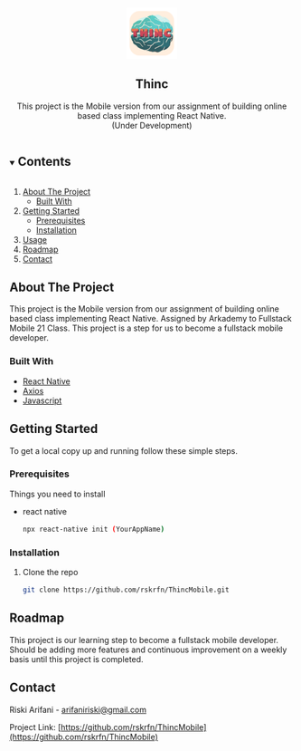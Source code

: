 <!-- PROJECT LOGO -->
<br />
<p align="center">
  <a href="https://github.com/rskrfn/ThincMobile">
    <img src="src/assets/thinc.png" alt="Logo" width="90" height="90">
  </a>

  <h2 align="center">Thinc</h2>

  <p align="center">
    This project is the Mobile version from our assignment of building online based class implementing React Native.
    <br />
    (Under Development)
  </p>
</p>

<!-- TABLE OF CONTENTS -->
<details open="open">
  <summary><h2 style="display: inline-block">Contents</h2></summary>
  <ol>
    <li>
      <a href="#about-the-project">About The Project</a>
      <ul>
        <li><a href="#built-with">Built With</a></li>
      </ul>
    </li>
    <li>
      <a href="#getting-started">Getting Started</a>
      <ul>
        <li><a href="#prerequisites">Prerequisites</a></li>
        <li><a href="#installation">Installation</a></li>
      </ul>
    </li>
    <li><a href="#usage">Usage</a></li>
    <li><a href="#roadmap">Roadmap</a></li>
    <li><a href="#contact">Contact</a></li>

  </ol>
</details>

<!-- ABOUT THE PROJECT -->

## About The Project

This project is the Mobile version from our assignment of building online based class implementing React Native.
Assigned by Arkademy to Fullstack Mobile 21 Class.
This project is a step for us to become a fullstack mobile developer.

### Built With

- [React Native](https://reactnative.dev/)
- [Axios](https://www.npmjs.com/package/axios)
- [Javascript](https://www.w3schools.com/js/DEFAULT.asp)

<!-- GETTING STARTED -->

## Getting Started

To get a local copy up and running follow these simple steps.

### Prerequisites

Things you need to install

- react native
  ```sh
  npx react-native init (YourAppName)
  ```

### Installation

1. Clone the repo
   ```sh
   git clone https://github.com/rskrfn/ThincMobile.git
   ```
      <!-- ROADMAP -->
## Roadmap

This project is our learning step to become a fullstack mobile developer.
Should be adding more features and continuous improvement on a weekly basis until this project is completed.

<!-- CONTACT -->

## Contact

Riski Arifani - [arifaniriski@gmail.com](https://mail.google.com/mail/u/0/?fs=0&to=arifaniriski@gmail.com&su=react.js+implementation&tf=cm)

Project Link: [https://github.com/rskrfn/ThincMobile](https://github.com/rskrfn/ThincMobile)
